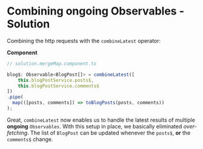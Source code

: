 # Combining ongoing Observables - Solution

Combining the http requests with the `combineLatest` operator:

**Component**
```Typescript
// solution.mergeMap.component.ts 

blog$: Observable<BlogPost[]> = combineLatest([
    this.blogPostService.posts$,
    this.blogPostService.comments$
])
.pipe(
  map(([posts, comments]) => toBlogPosts(posts, comments))
);
```

Great, `combineLatest` now enables us to handle the latest results of multiple **ongoing** `Observables`.
With this setup in place, we basically eliminated _over-fetching_. The list of `BlogPost` can be updated whenever the `posts$`, **or** the `comments$` change.
